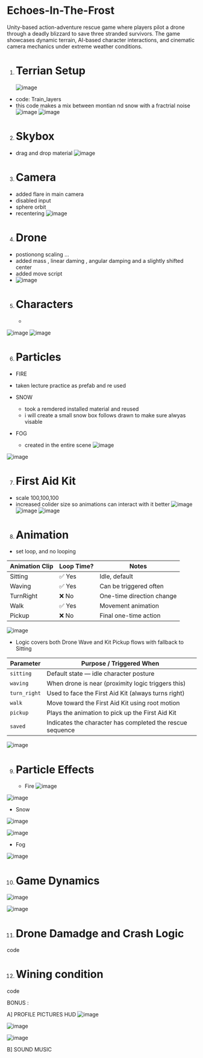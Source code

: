 # Echoes-In-The-Frost
Unity-based action-adventure rescue game where players pilot a drone through a deadly blizzard to save three stranded survivors. The game showcases dynamic terrain, AI-based character interactions, and cinematic camera mechanics under extreme weather conditions.

1. # Terrian Setup 
   ![image](https://github.com/user-attachments/assets/e6f9142d-9e96-4af6-a968-227284fd04af)
- code: Train_layers
- this code makes a mix between montian nd snow with a fractrial noise 
![image](https://github.com/user-attachments/assets/3cd2d94b-a106-4437-94fd-f042d0448a9d)
![image](https://github.com/user-attachments/assets/b7501162-1aac-49b1-b3b6-609f1b16e648)

2. # Skybox
 - drag and drop material 
   ![image](https://github.com/user-attachments/assets/88a909fb-37e8-45da-b618-ed9d56ebdf9d)

3. # Camera
- added flare in main camera
- disabled input
- sphere orbit
- recentering 
   ![image](https://github.com/user-attachments/assets/e6f320e2-5f0d-4467-bf8d-b83df5d16a35)


4. # Drone 
- postionong scaling ...
- added mass , linear daming , angular damping and a slightly shifted center
- added move script
- 
  ![image](https://github.com/user-attachments/assets/050f08e7-ed6a-4773-bd42-0cc15679dc7d)



5. # Characters
   -
![image](https://github.com/user-attachments/assets/65403b1f-7248-4589-a3fa-15a45e5cbc13)
![image](https://github.com/user-attachments/assets/944e0005-593d-4cf7-ae14-389d1c36763b)



6. # Particles
- FIRE
 - taken lecture practice as prefab and re used
   
- SNOW
  - took a remdered installed material and reused
  - i will create a small snow box follows drawn to make sure alwyas visable 
    
- FOG
   - created in the entire scene
 ![image](https://github.com/user-attachments/assets/11a59239-d42e-45a3-bc43-ab5db57c5308)

![image](https://github.com/user-attachments/assets/7aac8c6b-a165-48a1-9d01-effc6ecb66a6)

7. # First Aid Kit
- scale 100,100,100
- increased colider size so animations can interact with it better 
![image](https://github.com/user-attachments/assets/12bf5ded-0a17-4d91-ba1d-1aa7fc85e0ed)
![image](https://github.com/user-attachments/assets/68abcf54-1378-4ee3-943c-14fc4f368d43)
![image](https://github.com/user-attachments/assets/600d3c84-70dc-4eef-a523-cc7422ca0285)



8. # Animation
- set loop, and no looping
  
| Animation Clip | Loop Time? | Notes                     |
| -------------- | ---------- | ------------------------- |
| Sitting        | ✅ Yes      | Idle, default             |
| Waving         | ✅ Yes      | Can be triggered often    |
| TurnRight      | ❌ No       | One-time direction change |
| Walk           | ✅ Yes      | Movement animation        |
| Pickup         | ❌ No       | Final one-time action     |


![image](https://github.com/user-attachments/assets/521ac9c3-e3c0-4bd9-a4ae-b698bd8cc3c0)
- Logic covers both Drone Wave and Kit Pickup flows with fallback to Sitting

| **Parameter** | **Purpose / Triggered When**                              |
| ------------- | --------------------------------------------------------- |
| `sitting`     | Default state — idle character posture                    |
| `waving`      | When drone is near (proximity logic triggers this)        |
| `turn_right`  | Used to face the First Aid Kit (always turns right)       |
| `walk`        | Move toward the First Aid Kit using root motion           |
| `pickup`      | Plays the animation to pick up the First Aid Kit          |
| `saved`       | Indicates the character has completed the rescue sequence |

![image](https://github.com/user-attachments/assets/1d59c52b-9e8f-4c3f-a1fe-a73c3dd7a1af)

9. # Particle Effects
    - Fire
![image](https://github.com/user-attachments/assets/22a0e774-53bf-4c95-b7a2-f41bad6cb755)

![image](https://github.com/user-attachments/assets/1efbea3a-f8a0-4965-8e09-cb179586a1a0)

   - Snow
    
![image](https://github.com/user-attachments/assets/a36e87cb-b8f9-4049-8905-db820704caf1)

![image](https://github.com/user-attachments/assets/bbbe2e60-df48-4d63-a110-861b15da4480)

   - Fog
     
![image](https://github.com/user-attachments/assets/b670d096-0fbf-4c26-ad83-c6b353e110fa)


10. # Game Dynamics

![image](https://github.com/user-attachments/assets/4811b938-5ead-438f-8dab-ece008b46481)

![image](https://github.com/user-attachments/assets/51afdf0a-5920-4922-8a65-e79f51d55b79)


11. # Drone Damadge and Crash Logic

code 

12. # Wining condition

code 


BONUS :

A] PROFILE PICTURES HUD
![image](https://github.com/user-attachments/assets/e91eddbc-5732-4926-8391-69988cf49337)

![image](https://github.com/user-attachments/assets/0f02a42c-d725-4971-9382-df71baa965d2)

![image](https://github.com/user-attachments/assets/9fb9e65a-2aff-42d9-9772-d22c84a5a629)


B] SOUND MUSIC 
